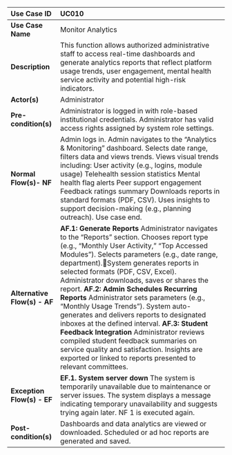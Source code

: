 | Use Case ID | UC010 |
| :---- | :---- |
| **Use Case Name** | Monitor Analytics |
| **Description** | This function allows authorized administrative staff to access real-time dashboards and generate analytics reports that reflect platform usage trends, user engagement, mental health service activity and potential high-risk indicators.  |
| **Actor(s)** | Administrator |
| **Pre-condition(s)** | Administrator is logged in with role-based institutional credentials. Administrator has valid access rights assigned by system role settings. |
| **Normal Flow(s)- NF** | Admin logs in. Admin navigates to the “Analytics & Monitoring” dashboard. Selects date range, filters data and views trends. Views visual trends including: User activity (e.g., logins, module usage) Telehealth session statistics Mental health flag alerts Peer support engagement Feedback ratings summary Downloads reports in standard formats (PDF, CSV). Uses insights to support decision-making (e.g., planning outreach). Use case end. |
| **Alternative Flow(s) \- AF** | **AF.1: Generate Reports** Administrator navigates to the “Reports” section. Chooses report type (e.g., “Monthly User Activity,” “Top Accessed Modules”). Selects parameters (e.g., date range, department).System generates reports in selected formats (PDF, CSV, Excel). Administrator downloads, saves or shares the report. **AF.2: Admin Schedules Recurring Reports** Administrator sets parameters (e.g., “Monthly Usage Trends”). System auto-generates and delivers reports to designated inboxes at the defined interval. **AF.3: Student Feedback Integration** Administrator reviews compiled student feedback summaries on service quality and satisfaction. Insights are exported or linked to reports presented to relevant committees. |
| **Exception Flow(s) \- EF** | **EF.1. System server down** The system is temporarily unavailable due to maintenance or server issues. The system displays a message indicating temporary unavailability and suggests trying again later. NF 1 is executed again. |
| **Post-condition(s)** | Dashboards and data analytics are viewed or downloaded. Scheduled or ad hoc reports are generated and saved.  |